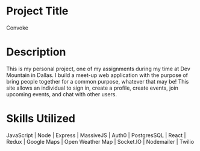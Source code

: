 # Project Title

Convoke

# Description

This is my personal project, one of my assignments during my time at Dev Mountain in Dallas. I build a meet-up web application with the purpose of bring people together for a common purpose, whatever that may be! This site allows an individual to sign in, create a profile, create events, join upcoming events, and chat with other users. 

# Skills Utilized

JavaScript | Node | Express | MassiveJS | Auth0 | PostgresSQL | React | Redux | Google Maps | Open Weather Map | Socket.IO | Nodemailer | Twilio
